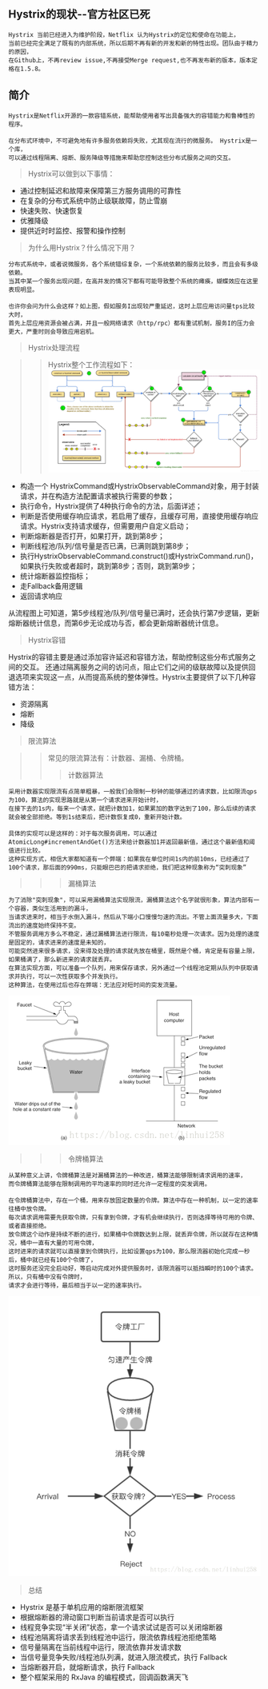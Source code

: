 ## Hystrix的现状--官方社区已死
    Hystrix 当前已经进入为维护阶段，Netflix 认为Hystrix的定位和使命在功能上，
    当前已经完全满足了既有的内部系统，所以后期不再有新的开发和新的特性出现。团队由于精力的原因，
    在Github上，不再review issue,不再接受Merge request,也不再发布新的版本，版本定格在1.5.8。

## 简介
    Hystrix是Netflix开源的一款容错系统，能帮助使用者写出具备强大的容错能力和鲁棒性的程序。

    在分布式环境中，不可避免地有许多服务依赖将失败，尤其现在流行的微服务。 Hystrix是一个库，
    可以通过线程隔离、熔断、服务降级等措施来帮助您控制这些分布式服务之间的交互。
> Hystrix可以做到以下事情：

* 通过控制延迟和故障来保障第三方服务调用的可靠性
* 在复杂的分布式系统中防止级联故障，防止雪崩
* 快速失败、快速恢复
* 优雅降级
* 提供近时时监控、报警和操作控制

> 为什么用Hystrix？什么情况下用？

    分布式系统中，或者说微服务，各个系统错综复杂，一个系统依赖的服务比较多，而且会有多级依赖。
    当其中某一个服务出现问题，在高并发的情况下都有可能导致整个系统的瘫痪，蝴蝶效应在这里表现明显。
    
    也许你会问为什么会这样？如上图，假如服务I出现较严重延迟，这时上层应用访问量tps比较大时，
    首先上层应用资源会被占满，并且一般网络请求（http/rpc）都有重试机制，服务I的压力会更大，严重时则会导致应用宕机。

> Hystrix处理流程

>> Hystrix整个工作流程如下：
![Alt text](../hystrix/工作流程.png)
* 构造一个 HystrixCommand或HystrixObservableCommand对象，用于封装请求，并在构造方法配置请求被执行需要的参数；
* 执行命令，Hystrix提供了4种执行命令的方法，后面详述；
* 判断是否使用缓存响应请求，若启用了缓存，且缓存可用，直接使用缓存响应请求。Hystrix支持请求缓存，但需要用户自定义启动；
* 判断熔断器是否打开，如果打开，跳到第8步；
* 判断线程池/队列/信号量是否已满，已满则跳到第8步；
* 执行HystrixObservableCommand.construct()或HystrixCommand.run()，如果执行失败或者超时，跳到第8步；否则，跳到第9步；
* 统计熔断器监控指标；
* 走Fallback备用逻辑
* 返回请求响应

从流程图上可知道，第5步线程池/队列/信号量已满时，还会执行第7步逻辑，更新熔断器统计信息，而第6步无论成功与否，都会更新熔断器统计信息。

> Hystrix容错

Hystrix的容错主要是通过添加容许延迟和容错方法，帮助控制这些分布式服务之间的交互。 还通过隔离服务之间的访问点，阻止它们之间的级联故障以及提供回退选项来实现这一点，从而提高系统的整体弹性。Hystrix主要提供了以下几种容错方法：
* 资源隔离
* 熔断
* 降级

> 限流算法

>> 常见的限流算法有：计数器、漏桶、令牌桶。
>>> 计数器算法

    采用计数器实现限流有点简单粗暴，一般我们会限制一秒钟的能够通过的请求数，比如限流qps为100，算法的实现思路就是从第一个请求进来开始计时，
    在接下去的1s内，每来一个请求，就把计数加1，如果累加的数字达到了100，那么后续的请求就会被全部拒绝。等到1s结束后，把计数恢复成0，重新开始计数。
    
    具体的实现可以是这样的：对于每次服务调用，可以通过 AtomicLong#incrementAndGet()方法来给计数器加1并返回最新值，通过这个最新值和阈值进行比较。
    这种实现方式，相信大家都知道有一个弊端：如果我在单位时间1s内的前10ms，已经通过了100个请求，那后面的990ms，只能眼巴巴的把请求拒绝，我们把这种现象称为“突刺现象”

>>> 漏桶算法

    为了消除"突刺现象"，可以采用漏桶算法实现限流，漏桶算法这个名字就很形象，算法内部有一个容器，类似生活用到的漏斗，
    当请求进来时，相当于水倒入漏斗，然后从下端小口慢慢匀速的流出。不管上面流量多大，下面流出的速度始终保持不变。
    不管服务调用方多么不稳定，通过漏桶算法进行限流，每10毫秒处理一次请求。因为处理的速度是固定的，请求进来的速度是未知的，
    可能突然进来很多请求，没来得及处理的请求就先放在桶里，既然是个桶，肯定是有容量上限，如果桶满了，那么新进来的请求就丢弃。
    在算法实现方面，可以准备一个队列，用来保存请求，另外通过一个线程池定期从队列中获取请求并执行，可以一次性获取多个并发执行。
    这种算法，在使用过后也存在弊端：无法应对短时间的突发流量。
![Alt text](../hystrix/漏桶算法.png)

>>> 令牌桶算法

    从某种意义上讲，令牌桶算法是对漏桶算法的一种改进，桶算法能够限制请求调用的速率，
    而令牌桶算法能够在限制调用的平均速率的同时还允许一定程度的突发调用。
    
    在令牌桶算法中，存在一个桶，用来存放固定数量的令牌。算法中存在一种机制，以一定的速率往桶中放令牌。
    每次请求调用需要先获取令牌，只有拿到令牌，才有机会继续执行，否则选择等待可用的令牌、或者直接拒绝。
    放令牌这个动作是持续不断的进行，如果桶中令牌数达到上限，就丢弃令牌，所以就存在这种情况，桶中一直有大量的可用令牌，
    这时进来的请求就可以直接拿到令牌执行，比如设置qps为100，那么限流器初始化完成一秒后，桶中就已经有100个令牌了，
    这时服务还没完全启动好，等启动完成对外提供服务时，该限流器可以抵挡瞬时的100个请求。所以，只有桶中没有令牌时，
    请求才会进行等待，最后相当于以一定的速率执行。
![Alt text](../hystrix/令牌桶算法.png)   

> 总结

* Hystrix 是基于单机应用的熔断限流框架
* 根据熔断器的滑动窗口判断当前请求是否可以执行
* 线程竞争实现“半关闭”状态，拿一个请求试试是否可以关闭熔断器
* 线程池隔离将请求丢到线程池中运行，限流依靠线程池拒绝策略
* 信号量隔离在当前线程中运行，限流依靠并发请求数
* 当信号量竞争失败/线程池队列满，就进入限流模式，执行 Fallback
* 当熔断器开启，就熔断请求，执行 Fallback
* 整个框架采用的 RxJava 的编程模式，回调函数满天飞
